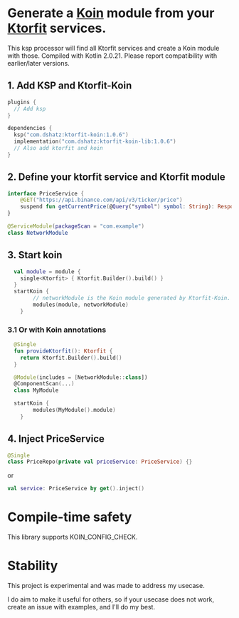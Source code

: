 # Generate a [Koin](https://github.com/InsertKoinIO/koin) module from your [Ktorfit](https://github.com/Foso/Ktorfit) services.

This ksp processor will find all Ktorfit services and create a Koin module with those.
Compiled with Kotlin 2.0.21. Please report compatibility with earlier/later versions.

## 1. Add KSP and Ktorfit-Koin
```kotlin
plugins {
  // Add ksp
}

dependencies {
  ksp("com.dshatz:ktorfit-koin:1.0.6")
  implementation("com.dshatz:ktorfit-koin-lib:1.0.6")
  // Also add ktorfit and koin
}
```

## 2. Define your ktorfit service and Ktorfit module
```kotlin
interface PriceService {
    @GET("https://api.binance.com/api/v3/ticker/price")
    suspend fun getCurrentPrice(@Query("symbol") symbol: String): Response
}

@ServiceModule(packageScan = "com.example")
class NetworkModule
```

## 3. Start koin
```kotlin
  val module = module {
    single<Ktorfit> { Ktorfit.Builder().build() } 
  }
  startKoin {
        // networkModule is the Koin module generated by Ktorfit-Koin.
        modules(module, networkModule)
    }
```
### 3.1 Or with Koin annotations
```kotlin
  @Single
  fun provideKtorfit(): Ktorfit {
    return Ktorfit.Builder().build()
  }

  @Module(includes = [NetworkModule::class])
  @ComponentScan(...)
  class MyModule

  startKoin {
        modules(MyModule().module)
    }
```

## 4. Inject PriceService
```kotlin
@Single
class PriceRepo(private val priceService: PriceService) {}
```

or 

```kotlin
val service: PriceService by get().inject()
```

# Compile-time safety
This library supports KOIN_CONFIG_CHECK.

# Stability

This project is experimental and was made to address my usecase. 

I do aim to make it useful for others, so if your usecase does not work, create an issue with examples, and I'll do my best.

